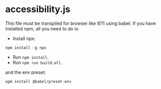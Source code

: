 # accessibility.js

This file must be transpiled for browser like IE11 using babel.  If you have installed npm, all you need to do is:

* Install npx: 

```
npm install -g npx
```

* Run `npm install`.
* Run `npm run build:all`.

and the env preset: 

```
npm install @babel/preset-env
```
